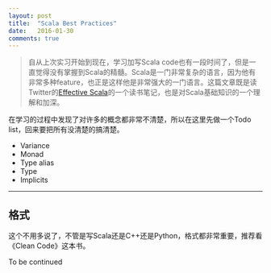```yaml
---
layout: post
title:  "Scala Best Practices"
date:   2016-01-30  
comments: true
---
```


> 自从上次实习开始到现在，学习加写Scala code也有一段时间了，但是一直觉得没有掌握到Scala的精髓。Scala是一门非常复杂的语言，因为他有非常多种feature，也正是这样他是非常强大的一门语言。这篇文章既是读Twitter的[Effective Scala](http://twitter.github.io/effectivescala/)的一个读书笔记，也是对Scala基础知识的一个理解和加深。

在学习的过程中发现了对许多的概念都非常不清楚，所以在这里先做一个Todo list，回来要把所有没清楚的搞清楚。

- Variance
- Monad
- Type alias
- Type
- Implicits

-----

## 格式
这个不用多说了，不管是写Scala还是C++还是Python，格式都非常重要，推荐看《Clean Code》这本书。


To be continued
